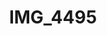 ---
pid: '159'
layout: photos
title: IMG_4495
filename: IMG_4495.jpg
caption: walking skeleton print
permalink: "/photos/159.html"
---